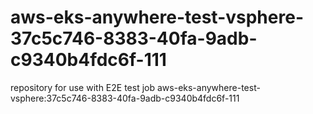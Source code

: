 # aws-eks-anywhere-test-vsphere-37c5c746-8383-40fa-9adb-c9340b4fdc6f-111
repository for use with E2E test job aws-eks-anywhere-test-vsphere:37c5c746-8383-40fa-9adb-c9340b4fdc6f-111
